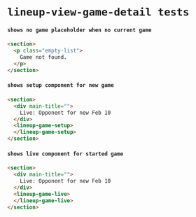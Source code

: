 # `lineup-view-game-detail tests`

#### `shows no game placeholder when no current game`

```html
<section>
  <p class="empty-list">
    Game not found.
  </p>
</section>

```

#### `shows setup component for new game`

```html
<section>
  <div main-title="">
    Live: Opponent for new Feb 10
  </div>
  <lineup-game-setup>
  </lineup-game-setup>
</section>

```

#### `shows live component for started game`

```html
<section>
  <div main-title="">
    Live: Opponent for new Feb 10
  </div>
  <lineup-game-live>
  </lineup-game-live>
</section>

```

